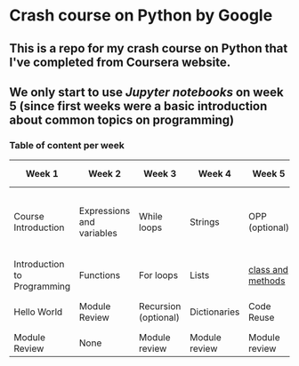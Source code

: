 # Crash course on Python by Google
## This is a repo for my crash course on Python that I've completed from Coursera website.
## We only start to use _Jupyter notebooks_ on week 5 (since first weeks were a basic introduction about common topics on programming)
### Table of content per week
| Week 1 | Week 2 | Week 3 |  Week 4 | Week 5 | Week 6 | 
|-----|-------|----------  | --------|--------|--------|
|Course Introduction| Expressions and variables| While loops | Strings | OPP (optional) | Writing Scripts from the Ground Up |
|Introduction to Programming| Functions | For loops | Lists | <a href="./week5/">class and methods</a> | Final Project |
|Hello World| Module Review | Recursion (optional) | Dictionaries | Code Reuse | Course Wrap-up |
|Module Review| None | Module review | Module review | Module review | None |

